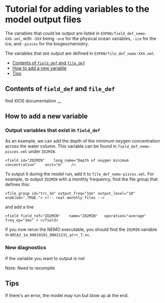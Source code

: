 # Tutorial for adding variables to the model output files

The variables that *could* be output are listed in `EXP00/field_def_nemo-XXX.xml`, with `-XXX` being `-oce` for the physical ocean variables, `-ice` for the ice, and `-pisces` for the biogeochemistry. 

The variables that *are* output are defined in `EXP00/file_def_nemo-XXX.xml`. 

* [Contents of `field_def` and `file_def`](#field_and_file)
* [How to add a new variable](#add_variable)
* [Tips](#tips)

## <a name="field_and_file"></a> Contents of `field_def` and `file_def`

find XIOS documentation
__

## <a name="add_variable"></a> How to add a new variable 

### Output variables that exist in `field_def`
As an example, we can add the depth of the minimum oxygen concentration across the water column. This variable can be found in `field_def_nemo-pisces.xml` under `ZO2MIN`. 
```
<field id="ZO2MIN"    long_name="Depth of oxygen minimum concentration"    unit="m"    />
```
To output it during the model run, add it to `file_def_nemo-pisces.xml`. For example, to output `ZO2MIN` with a monthly frequency, find the file group that defines this:
```
<file_group id="trc_1m" output_freq="1mo" output_level="10" enabled=".TRUE."> <!-- real monthly files -->
```
and add a line
```
<field field_ref="ZO2MIN"    name="ZO2MIN"   operation="average" freq_op="1mo" > </field>
```
If you now rerun the NEMO executable, you should find the `ZO2MIN` variable in `ORCA2_1m_00010101_00021231_ptrc_T.nc`. 


### New diagnostics
If the variable you want to output is not 

Note: Need to recompile 


## <a name="tips"></a>Tips

If there's an error, the model may run but blow up at the end. 




